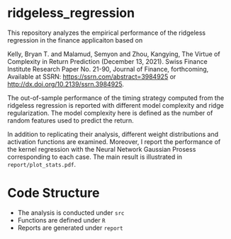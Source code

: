 # ridgeless_regression

This repository analyzes the empirical performance of the ridgeless regression in the finance applicaiton based on 

Kelly, Bryan T. and Malamud, Semyon and Zhou, Kangying, The Virtue of Complexity in Return Prediction (December 13, 2021). Swiss Finance Institute Research Paper No. 21-90, Journal of Finance, forthcoming, Available at SSRN: https://ssrn.com/abstract=3984925 or http://dx.doi.org/10.2139/ssrn.3984925.

The out-of-sample performance of the timing strategy computed from the ridgeless regression is reported with different model complexity and ridge regularization.
The model complexity here is defined as the number of random features used to predict the return.

In addition to replicating their analysis, different weight distributions and activation functions are examined.
Moreover, I report the performance of the kernel regression with the Neural Network Gaussian Prosess corresponding to each case.
The main result is illustrated in `report/plot_stats.pdf`.

# Code Structure
- The analysis is conducted under `src`
- Functions are defined under `R`
- Reports are generated under `report`

